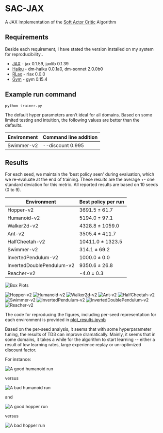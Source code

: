 # SAC-JAX
A JAX Implementation of the [Soft Actor Critic](https://arxiv.org/pdf/1801.01290.pdf) Algorithm


## Requirements

Beside each requirement, I have stated the version installed on my system for reproducibility..

* [JAX](https://github.com/google/jax) - jax 0.1.59, jaxlib 0.1.39
* [Haiku](https://github.com/deepmind/dm-haiku) - dm-haiku 0.0.1a0, dm-sonnet 2.0.0b0
* [RLax](https://github.com/deepmind/rlax) - rlax 0.0.0
* [Gym](https://github.com/openai/gym) - gym 0.15.4

## Example run command
```
python trainer.py
```

The default hyper parameters aren't ideal for all domains.
Based on some limited testing and intuition, the following values are better than the defaults.

Environment | Command line addition
--- | ---
Swimmer-v2 | --discount 0.995

## Results

For each seed, we maintain the 'best policy seen' during evaluation, which we re-evaluate at the end of training.
These results are the average +\- one standard deviation for this metric.
All reported results are based on 10 seeds (0 to 9).

Environment | Best policy per run
--- | ---
Hopper-v2 | 3691.5 ± 61.7
Humanoid-v2 | 5194.0 ± 97.1
Walker2d-v2 | 4328.8 ± 1059.0
Ant-v2 | 3505.4 ± 411.7
HalfCheetah-v2 | 10411.0 ± 1323.5
Swimmer-v2 | 314.1 ± 69.2
InvertedPendulum-v2 | 1000.0 ± 0.0
InvertedDoublePendulum-v2 | 9350.6 ± 26.8
Reacher-v2 | -4.0 ± 0.3

![Box Plots](figures/all_envs_box_plot.png "Box Plots")

![Hopper-v2](figures/hopper.png "Hopper-v2")
![Humanoid-v2](figures/humanoid.png "Humanoid-v2")
![Walker2d-v2](figures/walker.png "Walker2d-v2")
![Ant-v2](figures/ant.png "Ant-v2")
![HalfCheetah-v2](figures/halfcheetah.png "HalfCheetah-v2")
![Swimmer-v2](figures/swimmer.png "Swimmer-v2")
![InvertedPendulum-v2](figures/invertedpendulum.png "InvertedPendulum-v2")
![InvertedDoublePendulum-v2](figures/inverteddoublependulum.png "InvertedDoublePendulum-v2")
![Reacher-v2](figures/reacher.png "Reacher-v2")

The code for reproducing the figures, including per-seed representation for each environment is provided in [plot_results.ipynb](plot_results.ipynb)

Based on the per-seed analysis, it seems that with some hyperparameter tuning, the results of TD3 can improve dramatically.
Mainly, it seems that in some domains, it takes a while for the algorithm to start learning -- either a result of low learning rates, large experience replay or un-optimized discount factor.

For instance:

![A good humanoid run](figures/humanoid_good.png "A good humanoid run")

versus

![A bad humanoid run](figures/humanoid_bad.png "A bad humanoid run")

and

![A good hopper run](figures/hopper_good.png "A good hopper run")

versus

![A bad hopper run](figures/hopper_bad.png "A bad hopper run")